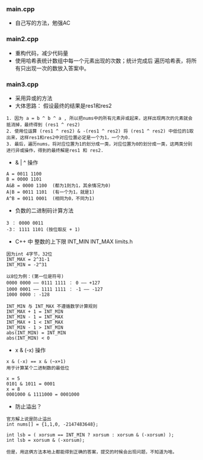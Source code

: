 ### main.cpp
- 自己写的方法，勉强AC
### main2.cpp
- 重构代码，减少代码量
- 使用哈希表统计数组中每一个元素出现的次数；统计完成后 遍历哈希表，将所有只出现一次的数放入答案中。
### main3.cpp
- 采用异或的方法
- 大体思路： 假设最终的结果是res1和res2
```
1. 因为 a = b ^ b ^ a , 所以把nums中的所有元素异或起来，这样出现两次的元素就会抵消掉，最终得到 (res1 ^ res2)
2. 使用位运算 (res1 ^ res2) & -(res1 ^ res2) 将 (res1 ^ res2) 中低位的1取出来，这样res1和res2中对应位置必定是一个为1，一个为0.
3. 最后，遍历nums，将对应位置为1的划分成一类，对应位置为0的划分成一类，这两类分别进行异或操作，得到的最终解是res1 和 res2.
```
- & | ^ 操作
```
A = 0011 1100   
B = 0000 1101
A&B = 0000 1100  (都为1则为1，其余情况为0)
A|B = 0011 1101  (有一个为1，就是1)
A^B = 0011 0001  (相同为0，不同为1)
```
- 负数的二进制码计算方法
```
3 ： 0000 0011
-3： 1111 1101 (按位取反 + 1)
```
-  C++ 中 整数的上下限 INT_MIN  INT_MAX      limits.h
```
因为int 4字节，32位
INT_MAX = 2^31-1
INT_MIN = -2^31

以8位为例：(第一位是符号)
0000 0000 —— 0111 1111 ： 0 —— +127
1000 0001 —— 1111 1111 ： -1 —— -127
1000 0000 : -128 

INT_MIN 与 INT_MAX 不遵循数学计算规则
INT_MAX + 1 = INT_MIN
INT_MIN - 1 = INT_MAX
INT_MAX + 1 < INT_MAX
INT_MIN - 1 > INT_MIN
abs(INT_MIN) = INT_MIN
abs(INT_MIN) < 0
```
- x & (-x) 操作
```
x & (-x) == x & (~x+1)
用于计算某个二进制数的最低位

x = 5
0101 & 1011 = 0001
x = 8
0001000 & 1111000 = 0001000

```
- 防止溢出？
```
官方解上说是防止溢出
int nums[] = {1,1,0, -2147483648};

int lsb = ( xorsum == INT_MIN ? xorsum : xorsum & (-xorsum) );
int lsb = xorsum & (-xorsum);

但是，用这俩方法本地上都能得到正确的答案，提交的时候会出现问题，不知道为啥。
```
